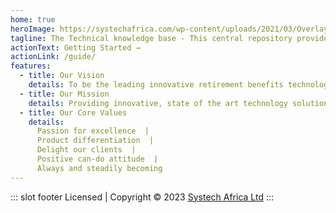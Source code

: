 ```yaml
---
home: true
heroImage: https://systechafrica.com/wp-content/uploads/2021/03/Overlay-logo.png
tagline: The Technical knowledge base - This central repository provides relevant information on how to setup various products and getting started
actionText: Getting Started →
actionLink: /guide/
features:
  - title: Our Vision
    details: To be the leading innovative retirement benefits technology solutions provider in Africa.
  - title: Our Mission
    details: Providing innovative, state of the art technology solutions to the retirement benefits industry ensuring industry best practices, compliance and learning, while maintaining motivated human resources.
  - title: Our Core Values
    details:
      Passion for excellence  |
      Product differentiation  |
      Delight our clients  |
      Positive can-do attitude  |
      Always and steadily becoming  
---
```

::: slot footer
Licensed | Copyright © 2023 [Systech Africa Ltd](https://systechafrica.com/)
:::